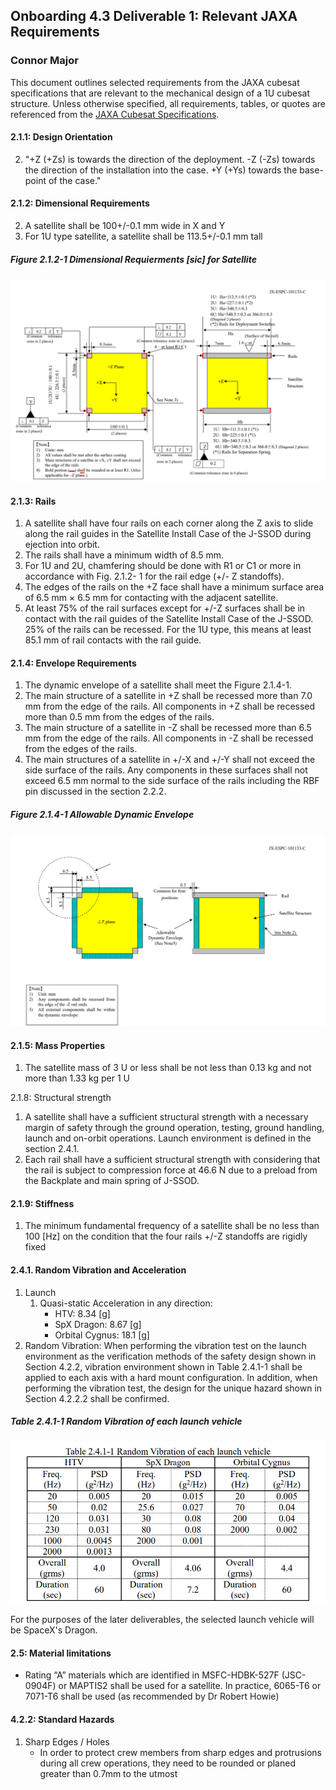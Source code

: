 ## Onboarding 4.3 Deliverable 1: Relevant JAXA Requirements
### Connor Major
This document outlines selected requirements from the JAXA cubesat specifications that are relevant to the mechanical design of a 1U cubesat structure.
Unless otherwise specified, all requirements, tables, or quotes are referenced from the [JAXA Cubesat Specifications](https://humans-in-space.jaxa.jp/kibouser/library/item/jx-espc_8e_en.pdf).


#### 2.1.1: Design Orientation
2. "+Z (+Zs) is towards the direction of the deployment. -Z (-Zs) towards the direction of the installation into the case. +Y (+Ys) towards the base-point of the case."

#### 2.1.2: Dimensional Requirements
2. A satellite shall be 100+/-0.1 mm wide in X and Y
3. For 1U type satellite, a satellite shall be 113.5+/-0.1 mm tall

##### Figure 2.1.2-1 Dimensional Requierments [sic] for Satellite
![alt text](images/image.png)

#### 2.1.3: Rails
1. A satellite shall have four rails on each corner along the Z axis to slide along the rail guides in
the Satellite Install Case of the J-SSOD during ejection into orbit.
3. The rails shall have a minimum width of 8.5 mm.
5. For 1U and 2U, chamfering should be done with R1 or C1 or more in accordance with Fig. 2.1.2-
1 for the rail edge (+/- Z standoffs). 
6. The edges of the rails on the +Z face shall have a minimum surface area of 6.5 mm × 6.5 mm for
contacting with the adjacent satellite.
7. At least 75% of the rail surfaces except for +/-Z surfaces shall be in contact with the rail guides
of the Satellite Install Case of the J-SSOD. 25% of the rails can be recessed.
For the 1U type, this means at least 85.1 mm of rail contacts with the rail guide.

#### 2.1.4: Envelope Requirements
1. The dynamic envelope of a satellite shall meet the Figure 2.1.4-1.
2. The main structure of a satellite in +Z shall be recessed more than 7.0 mm from the edge of the
rails. All components in +Z shall be recessed more than 0.5 mm from the edges of the rails.
3. The main structure of a satellite in -Z shall be recessed more than 6.5 mm from the edge of the
rails. All components in -Z shall be recessed from the edges of the rails.
4. The main structures of a satellite in +/-X and +/-Y shall not exceed the side surface of the rails.
Any components in these surfaces shall not exceed 6.5 mm normal to the side surface of the rails
including the RBF pin discussed in the section 2.2.2.

##### Figure 2.1.4-1 Allowable Dynamic Envelope
![alt text](images/image-1.png)

#### 2.1.5: Mass Properties
1. The satellite mass of 3 U or less shall be not less than 0.13 kg and not more than 1.33 kg per 1 U

2.1.8: Structural strength
1. A satellite shall have a sufficient structural strength with a necessary margin of safety through the
ground operation, testing, ground handling, launch and on-orbit operations. Launch environment
is defined in the section 2.4.1.
2. Each rail shall have a sufficient structural strength with considering that the rail is subject to
compression force at 46.6 N due to a preload from the Backplate and main spring of J-SSOD.

#### 2.1.9: Stiffness
1. The minimum fundamental frequency of a satellite shall be no less than 100 [Hz] on the condition
that the four rails +/-Z standoffs are rigidly fixed

#### 2.4.1. Random Vibration and Acceleration
1. Launch
    1. Quasi-static Acceleration in any direction:
        - HTV: 8.34 [g]
        - SpX Dragon: 8.67 [g]
        - Orbital Cygnus: 18.1 [g]
2. Random Vibration: When performing the vibration test on the launch environment as the verification methods of the safety design shown in Section 4.2.2, vibration environment shown in Table 2.4.1-1 shall be applied to each axis with a hard mount configuration. In addition, when performing the vibration test, the design for the unique hazard shown in
Section 4.2.2.2 shall be confirmed.

##### Table 2.4.1-1 Random Vibration of each launch vehicle
![alt text](images/image-2.png)

For the purposes of the later deliverables, the selected launch vehicle will be SpaceX's Dragon.

#### 2.5: Material limitations
- Rating “A” materials which are identified in MSFC-HDBK-527F (JSC-0904F) or MAPTIS2 shall
be used for a satellite.
In practice, 6065-T6 or 7071-T6 shall be used (as recommended by Dr Robert Howie)


#### 4.2.2: Standard Hazards
1. Sharp Edges / Holes
    - In order to protect crew members from sharp edges and protrusions during all crew operations, they need to be rounded or planed greater than 0.7mm to the utmost

